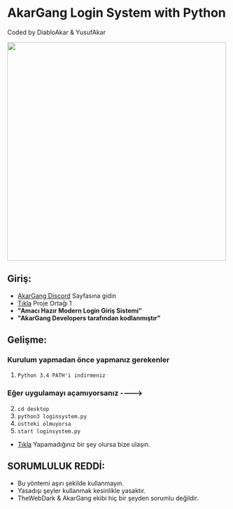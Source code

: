 # AkarGang Login System with Python
Coded by DiabloAkar & YusufAkar

<img src="https://media.discordapp.net/attachments/860280965799870464/872048664145707018/standard_1.gif" width="500" />

## Giriş:

- [AkarGang Discord](https://discord.gg/akargang) Sayfasına gidin
- [Tıkla](https://github.com/yusufakartr) Proje Ortağı 1
-  **"Amacı Hazır Modern Login Giriş Sistemi"** 
-  **"AkarGang Developers tarafından kodlanmıştır"**

## Gelişme:

### Kurulum yapmadan önce yapmanız gerekenler
1. `Python 3.4 PATH'i indirmeniz`

### Eğer uygulamayı açamıyorsanız ---->
2. `cd desktop`
3. `python3 loginsystem.py`
3. `üstteki olmuyorsa`
4. `start loginsystem.py`

-  [Tıkla](https://discord.gg/akargang) Yapamadığınız bir şey olursa bize ulaşın.


## SORUMLULUK REDDİ:
- Bu yöntemi aşırı şekilde kullanmayın.
 - Yasadışı şeyler kullanmak kesinlikle yasaktır.
 - TheWebDark & AkarGang ekibi hiç bir şeyden sorumlu değildir.



